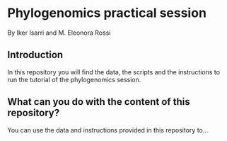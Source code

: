 # Phylogenomics practical session

By Iker Isarri and M. Eleonora Rossi

## Introduction

In this repository you will find the data, the scripts and the instructions to run the tutorial of the phylogenomics session.


## What can you do with the content of this repository?

You can use the data and instructions provided in this repository to...

